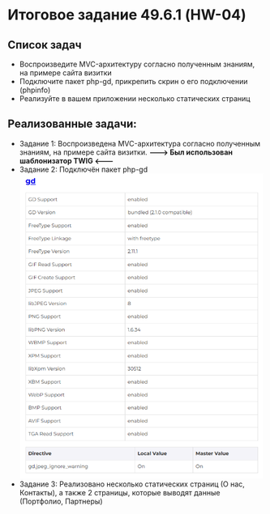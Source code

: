 # Итоговое задание 49.6.1 (HW-04)

## Список задач
* Воспроизведите MVC-архитектуру согласно полученным знаниям, на примере сайта визитки
* Подключите пакет php-gd, прикрепить скрин о его подключении (phpinfo)
* Реализуйте в вашем приложении несколько статических страниц

## Реализованные задачи:
* Задание 1: Воспроизведена MVC-архитектура согласно полученным знаниям, на примере сайта визитки. **---> Был использован шаблонизатор TWIG <---**
* Задание 2: Подключён пакет php-gd
![Установленный php-gd](screenshots/php-gd.png)
* Задание 3: Реализовано несколько статических страниц (О нас, Контакты), а также 2 страницы, которые выводят данные (Портфолио, Партнеры)